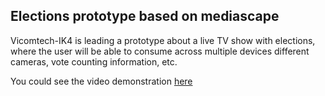 ## Elections prototype based on mediascape

Vicomtech-IK4 is leading a prototype about a live TV show with elections, where the user will be able to consume across multiple devices different cameras, vote counting information, etc.


You could see the video demonstration [here](https://www.youtube.com/watch?v=Ugnx0VYb7oc)
